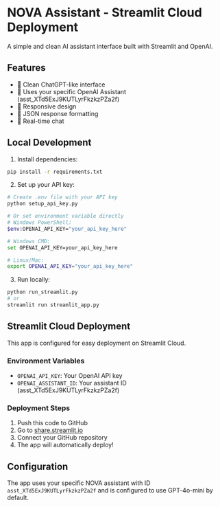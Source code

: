 # NOVA Assistant - Streamlit Cloud Deployment

A simple and clean AI assistant interface built with Streamlit and OpenAI.

## Features

- 🤖 Clean ChatGPT-like interface
- 🎯 Uses your specific OpenAI Assistant (asst_XTd5ExJ9KUTLyrFkzkzPZa2f)
- 📱 Responsive design
- 🔄 JSON response formatting
- 💬 Real-time chat

## Local Development

1. Install dependencies:
```bash
pip install -r requirements.txt
```

2. Set up your API key:
```bash
# Create .env file with your API key
python setup_api_key.py

# Or set environment variable directly
# Windows PowerShell:
$env:OPENAI_API_KEY="your_api_key_here"

# Windows CMD:
set OPENAI_API_KEY=your_api_key_here

# Linux/Mac:
export OPENAI_API_KEY="your_api_key_here"
```

3. Run locally:
```bash
python run_streamlit.py
# or
streamlit run streamlit_app.py
```

## Streamlit Cloud Deployment

This app is configured for easy deployment on Streamlit Cloud.

### Environment Variables
- `OPENAI_API_KEY`: Your OpenAI API key
- `OPENAI_ASSISTANT_ID`: Your assistant ID (asst_XTd5ExJ9KUTLyrFkzkzPZa2f)

### Deployment Steps
1. Push this code to GitHub
2. Go to [share.streamlit.io](https://share.streamlit.io)
3. Connect your GitHub repository
4. The app will automatically deploy!

## Configuration

The app uses your specific NOVA assistant with ID `asst_XTd5ExJ9KUTLyrFkzkzPZa2f` and is configured to use GPT-4o-mini by default.